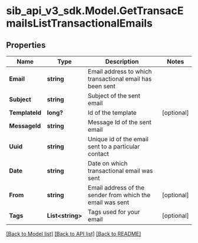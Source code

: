 # sib_api_v3_sdk.Model.GetTransacEmailsListTransactionalEmails
## Properties

Name | Type | Description | Notes
------------ | ------------- | ------------- | -------------
**Email** | **string** | Email address to which transactional email has been sent | 
**Subject** | **string** | Subject of the sent email | 
**TemplateId** | **long?** | Id of the template | [optional] 
**MessageId** | **string** | Message Id of the sent email | 
**Uuid** | **string** | Unique id of the email sent to a particular contact | 
**Date** | **string** | Date on which transactional email was sent | 
**From** | **string** | Email address of the sender from which the email was sent | [optional] 
**Tags** | **List&lt;string&gt;** | Tags used for your email | [optional] 

[[Back to Model list]](../README.md#documentation-for-models) [[Back to API list]](../README.md#documentation-for-api-endpoints) [[Back to README]](../README.md)

